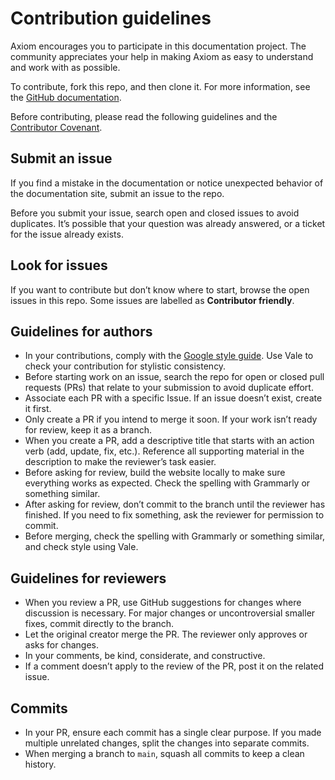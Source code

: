 # Contribution guidelines

Axiom encourages you to participate in this documentation project. The community appreciates your help in making Axiom as easy to understand and work with as possible.

To contribute, fork this repo, and then clone it. For more information, see the [GitHub documentation](https://docs.github.com/en/get-started/exploring-projects-on-github/contributing-to-a-project).

Before contributing, please read the following guidelines and the [Contributor Covenant](https://www.contributor-covenant.org/version/2/0/code_of_conduct.html).

## Submit an issue

If you find a mistake in the documentation or notice unexpected behavior of the documentation site, submit an issue to the repo.

Before you submit your issue, search open and closed issues to avoid duplicates. It’s possible that your question was already answered, or a ticket for the issue already exists.

## Look for issues

If you want to contribute but don’t know where to start, browse the open issues in this repo. Some issues are labelled as **Contributor friendly**.

## Guidelines for authors

- In your contributions, comply with the [Google style guide](https://developers.google.com/style). Use Vale to check your contribution for stylistic consistency.
- Before starting work on an issue, search the repo for open or closed pull requests (PRs) that relate to your submission to avoid duplicate effort.
- Associate each PR with a specific Issue. If an issue doesn’t exist, create it first.
- Only create a PR if you intend to merge it soon. If your work isn’t ready for review, keep it as a branch.
- When you create a PR, add a descriptive title that starts with an action verb (add, update, fix, etc.). Reference all supporting material in the description to make the reviewer’s task easier.
- Before asking for review, build the website locally to make sure everything works as expected. Check the spelling with Grammarly or something similar.
- After asking for review, don’t commit to the branch until the reviewer has finished. If you need to fix something, ask the reviewer for permission to commit.
- Before merging, check the spelling with Grammarly or something similar, and check style using Vale.

## Guidelines for reviewers

- When you review a PR, use GitHub suggestions for changes where discussion is necessary. For major changes or uncontroversial smaller fixes, commit directly to the branch.
- Let the original creator merge the PR. The reviewer only approves or asks for changes.
- In your comments, be kind, considerate, and constructive.
- If a comment doesn’t apply to the review of the PR, post it on the related issue.

## Commits

- In your PR, ensure each commit has a single clear purpose. If you made multiple unrelated changes, split the changes into separate commits.
- When merging a branch to `main`, squash all commits to keep a clean history.